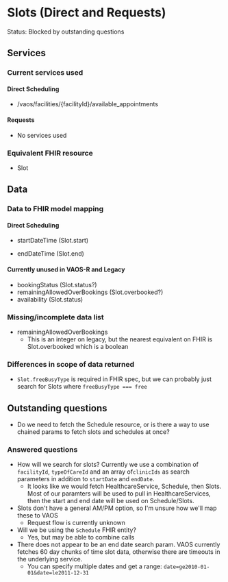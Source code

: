 # Slots (Direct and Requests)

Status: Blocked by outstanding questions
## Services
### Current services used

#### Direct Scheduling

* /vaos/facilities/{facilityId}/available_appointments

#### Requests
* No services used

### Equivalent FHIR resource

* Slot

## Data
### Data to FHIR model mapping

#### Direct Scheduling 

* startDateTime (Slot.start)

* endDateTime (Slot.end)

  


#### Currently unused in VAOS-R and Legacy
* bookingStatus (Slot.status?)
* remainingAllowedOverBookings (Slot.overbooked?)
* availability (Slot.status)

### Missing/incomplete data list

* remainingAllowedOverBookings
  * This is an integer on legacy, but the nearest equivalent on FHIR is Slot.overbooked which is a boolean

### Differences in scope of data returned

* `Slot.freeBusyType` is required in FHIR spec, but we can probably just search for Slots where `freeBusyType === free`

## Outstanding questions

- Do we need to fetch the Schedule resource, or is there a way to use chained params to fetch slots and schedules at once?


### Answered questions
* How will we search for slots?  Currently we use a combination of `facilityId`, `typeOfCareId` and an array of`clinicIds` as search parameters in addition to `startDate` and `endDate`.
   - It looks like we would fetch HealthcareService, Schedule, then Slots. Most of our paramters will be used to pull in HealthcareServices, then the start and end date will be used on Schedule/Slots.
* Slots don't have a general AM/PM option, so I'm unsure how we'll map these to VAOS
   - Request flow is currently unknown
* Will we be using the `Schedule` FHIR entity?
   - Yes, but may be able to combine calls
* There does not appear to be an end date search param. VAOS currently fetches 60 day chunks of time slot data, otherwise there are timeouts in the underlying service.
   - You can specify multiple dates and get a range: `date=ge2010-01-01&date=le2011-12-31`
